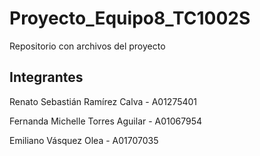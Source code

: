 # Proyecto_Equipo8_TC1002S
Repositorio con archivos del proyecto

## Integrantes

Renato Sebastián Ramírez Calva - A01275401

Fernanda Michelle Torres Aguilar - A01067954

Emiliano Vásquez Olea - A01707035

